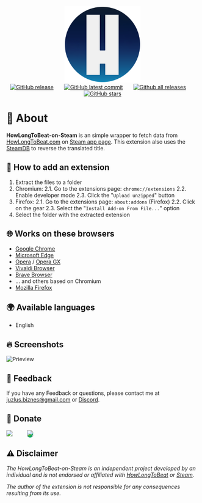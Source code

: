 <div align="center">
  <img height="200px" src="https://raw.githubusercontent.com/Juzlus/HowLongToBeat-on-Steam/refs/heads/main/icons/2048.png">
</div>

<div align="center">
  <a href="https://GitHub.com/Juzlus/HowLongToBeat-on-Steam/releases/"><img alt="GitHub release" src="https://img.shields.io/github/release/Juzlus/HowLongToBeat-on-Steam.svg?style=social"></a>&nbsp;&nbsp;&nbsp;&nbsp;&nbsp;&nbsp;
  <a href="https://GitHub.com/Juzlus/HowLongToBeat-on-Steam/commit/"><img alt="GitHub latest commit" src="https://img.shields.io/github/last-commit/Juzlus/HowLongToBeat-on-Steam.svg?style=social&logo=github"></a>&nbsp;&nbsp;&nbsp;&nbsp;&nbsp;&nbsp;
  <a href="https://GitHub.com/Juzlus/HowLongToBeat-on-Steam/releases/"><img alt="Github all releases" src="https://img.shields.io/github/downloads/Juzlus/HowLongToBeat-on-Steam/total.svg?style=social"></a>&nbsp;&nbsp;&nbsp;&nbsp;&nbsp;&nbsp;
  <a href="https://GitHub.com/Juzlus/HowLongToBeat-on-Steam/stargazers/"><img alt="GitHub stars" src="https://img.shields.io/github/stars/Juzlus/HowLongToBeat-on-Steam.svg?style=social"></a>
</div>

# 🤔 About

**HowLongToBeat-on-Steam** is an simple wrapper to fetch data from [HowLongToBeat.com](https://howlongtobeat.com) on [Steam app page](https://store.steampowered.com). This extension also uses the [SteamDB](https://steamdb.info) to reverse the translated title.


## 📁 How to add an extension

1. Extract the files to a folder
2. Chromium:
  2.1. Go to the extensions page: `chrome://extensions`
  2.2. Enable developer mode
  2.3. Click the "`Upload unzipped`" button
3. Firefox:
  2.1. Go to the extensions page: `about:addons` (Firefox)
  2.2. Click on the gear
  2.3. Select the "`Install Add-on From File...`" option
4. Select the folder with the extracted extension


## 🌐 Works on these browsers

- [Google Chrome](https://www.google.com/chrome/)
- [Microsoft Edge](https://www.microsoft.com/edge/download)
- [Opera](https://www.opera.com/download) / [Opera GX](https://www.opera.com/gx)
- [Vivaldi Browser](https://vivaldi.com/)
- [Brave Browser](https://brave.com)
- ... and others based on Chromium
- [Mozilla Firefox](https://www.mozilla.org/firefox/)

## 🌍 Available languages

- English


## 🔥 Screenshots

![Prieview](https://github.com/user-attachments/assets/492ad78a-ff5a-446e-bc49-71bbe22672d8)


## 📝 Feedback

If you have any Feedback or questions, please contact me at juzlus.biznes@gmail.com or [Discord](https://discordapp.com/users/284780352042434570).


## 💝 Donate
<span>
  <a href="https://www.buymeacoffee.com/juzlus" target="_blank" alt="buymeacoffee" style="width: 40%; text-decoration: none; margin-right: 20px;">
    <img src="https://www.codehim.com/wp-content/uploads/2022/09/bmc-button-640x180.png" style="height: 60px;">
  </a>
  <a>⠀</a>
  <a href="https://buycoffee.to/juzlus" target="_blank" alt="buycoffee" style="text-decoration: none; width: 40%; background-color: rgb(0, 169, 98);border-radius: 10px;">
    <img src="https://buycoffee.to/btn/buycoffeeto-btn-primary.svg" style="height: 60px">
  </a>
</span>


## ⚠️ Disclaimer

_The HowLongToBeat-on-Steam is an independent project developed by an individual and is not endorsed or affiliated with [HowLongToBeat](https://howlongtobeat.com) or [Steam](https://steamcommunity.com)._

_The author of the extension is not responsible for any consequences resulting from its use._

